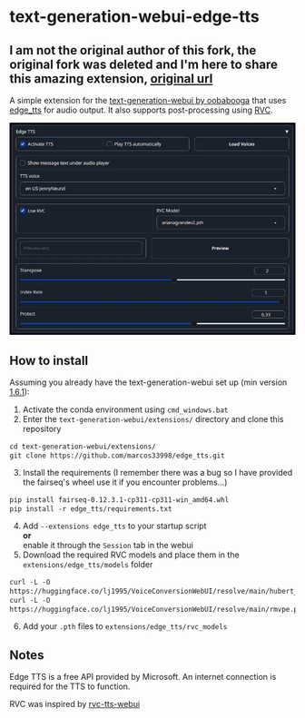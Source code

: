 # text-generation-webui-edge-tts
## I am not the original author of this fork, the original fork was deleted and I'm here to share this amazing extension, [original url](https://github.com/Unorthodox-oddball/text-generation-webui-edge-tts)

A simple extension for the [text-generation-webui by oobabooga](https://github.com/oobabooga/text-generation-webui) that uses [edge_tts](https://github.com/rany2/edge-tts) for audio output. It also supports post-processing using [RVC](https://github.com/RVC-Project/Retrieval-based-Voice-Conversion-WebUI).

![text-generation-webui-edge-tts](/image.jpg)

## How to install
Assuming you already have the text-generation-webui set up (min version [1.6.1](https://github.com/oobabooga/text-generation-webui/releases/tag/1.6.1)):

1. Activate the conda environment using `cmd_windows.bat`
2. Enter the  `text-generation-webui/extensions/` directory and clone this repository
```
cd text-generation-webui/extensions/
git clone https://github.com/marcos33998/edge_tts.git
```
3. Install the requirements (I remember there was a bug so I have provided the fairseq's wheel use it if you encounter problems...)
```
pip install fairseq-0.12.3.1-cp311-cp311-win_amd64.whl
pip install -r edge_tts/requirements.txt
```
4. Add `--extensions edge_tts` to your startup script <br/> <b>or</b> <br/> enable it through the `Session` tab in the webui
5. Download the required RVC models and place them in the `extensions/edge_tts/models` folder
```
curl -L -O https://huggingface.co/lj1995/VoiceConversionWebUI/resolve/main/hubert_base.pt
curl -L -O https://huggingface.co/lj1995/VoiceConversionWebUI/resolve/main/rmvpe.pt
```
6. Add your `.pth` files to `extensions/edge_tts/rvc_models`

## Notes
Edge TTS is a free API provided by Microsoft. An internet connection is required for the TTS to function.

RVC was inspired by [rvc-tts-webui](https://github.com/litagin02/rvc-tts-webui/tree/main)
